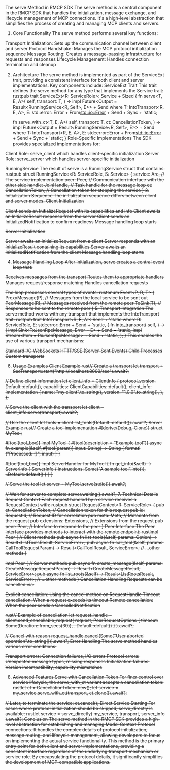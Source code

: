 The serve Method in RMCP SDK
The serve method is a central component in the RMCP SDK that handles the initialization, message exchange, and lifecycle management of MCP connections. It's a high-level abstraction that simplifies the process of creating and managing MCP clients and servers.
1. Core Functionality
The serve method performs several key functions:

Transport Initialization: Sets up the communication channel between client and server
Protocol Handshake: Manages the MCP protocol initialization sequence
Message Routing: Creates a message-passing infrastructure for requests and responses
Lifecycle Management: Handles connection termination and cleanup

2. Architecture
The serve method is implemented as part of the ServiceExt trait, providing a consistent interface for both client and server implementations. Key components include:
ServiceExt Trait
This trait defines the serve method for any type that implements the Service trait:
rustpub trait ServiceExt<R: ServiceRole>: Service<R> + Sized {
    fn serve<T, E, A>(
        self,
        transport: T,
    ) -> impl Future<Output = Result<RunningService<R, Self>, E>> + Send
    where
        T: IntoTransport<R, E, A>,
        E: std::error::Error + From<std::io::Error> + Send + Sync + 'static;
        
    fn serve_with_ct<T, E, A>(
        self,
        transport: T,
        ct: CancellationToken,
    ) -> impl Future<Output = Result<RunningService<R, Self>, E>> + Send
    where
        T: IntoTransport<R, E, A>,
        E: std::error::Error + From<std::io::Error> + Send + Sync + 'static;
}
Role-Specific Implementations
The SDK provides specialized implementations for:

Client Role: serve_client which handles client-specific initialization
Server Role: serve_server which handles server-specific initialization

RunningService
The result of serve is a RunningService struct that contains:
rustpub struct RunningService<R: ServiceRole, S: Service<R>> {
    service: Arc<S>,            // The service implementation
    peer: Peer<R>,              // Communication interface with the other side
    handle: JoinHandle<QuitReason>,  // Task handle for the message loop
    ct: CancellationToken,      // Cancellation token for stopping the service
}
3. Initialization Sequence
The initialization sequence differs between client and server modes:
Client Initialization

Client sends an InitializeRequest with its capabilities and info
Client awaits an InitializeResult response from the server
Client sends an InitializedNotification to confirm readiness
Message handling loop starts

Server Initialization

Server awaits an InitializeRequest from a client
Server responds with an InitializeResult containing its capabilities
Server awaits an InitializedNotification from the client
Message handling loop starts

4. Message Handling Loop
After initialization, serve creates a central event loop that:

Receives messages from the transport
Routes them to appropriate handlers
Manages request/response matching
Handles cancellation requests

The loop processes several types of events:
rustenum Event<P, R, T> {
    ProxyMessage(P),    // Messages from the local service to be sent out
    PeerMessage(R),     // Messages received from the remote peer
    ToSink(T),          // Responses to be sent to the remote peer
}
5. Transport Integration
The serve method works with any transport that implements the IntoTransport trait:
rustpub trait IntoTransport<R, E, A>: Send + 'static
where
    R: ServiceRole,
    E: std::error::Error + Send + 'static,
{
    fn into_transport(
        self,
    ) -> (
        impl Sink<TxJsonRpcMessage<R>, Error = E> + Send + 'static,
        impl Stream<Item = RxJsonRpcMessage<R>> + Send + 'static,
    );
}
This enables the use of various transport mechanisms:

Standard I/O
WebSockets
HTTP/SSE (Server-Sent Events)
Child Processes
Custom transports

6. Usage Examples
Client Example
rust// Create a transport
let transport = SseTransport::start("http://localhost:8000/sse").await?;

// Define client information
let client_info = ClientInfo {
    protocol_version: Default::default(),
    capabilities: ClientCapabilities::default(),
    client_info: Implementation {
        name: "my client".to_string(),
        version: "1.0.0".to_string(),
    },
};

// Serve the client with the transport
let client = client_info.serve(transport).await?;

// Use the client
let tools = client.list_tools(Default::default()).await?;
Server Example
rust// Create a tool implementation
#[derive(Debug, Clone)]
struct MyTool;

#[tool(tool_box)]
impl MyTool {
    #[tool(description = "Example tool")]
    async fn example(&self, #[tool(param)] input: String) -> String {
        format!("Processed: {}", input)
    }
}

#[tool(tool_box)]
impl ServerHandler for MyTool {
    fn get_info(&self) -> ServerInfo {
        ServerInfo {
            instructions: Some("A sample tool".into()),
            ..Default::default()
        }
    }
}

// Serve the tool
let server = MyTool.serve(stdio()).await?;

// Wait for server to complete
server.waiting().await?;
7. Technical Details
Request Context
Each request handled by a service receives a RequestContext with:
rustpub struct RequestContext<R: ServiceRole> {
    pub ct: CancellationToken,     // Cancellation token for this request
    pub id: RequestId,             // Request ID for correlation
    pub meta: Meta,                // Metadata from the request
    pub extensions: Extensions,    // Extensions from the request
    pub peer: Peer<R>,             // Interface to respond to the peer
}
Peer Interface
The Peer interface provides methods to interact with the remote endpoint:
rustimpl Peer<RoleClient> {
    // Client methods
    pub async fn list_tools(&self, params: Option<PaginatedRequestParam>) -> Result<ListToolsResult, ServiceError>;
    pub async fn call_tool(&self, params: CallToolRequestParam) -> Result<CallToolResult, ServiceError>;
    // ...other methods
}

impl Peer<RoleServer> {
    // Server methods
    pub async fn create_message(&self, params: CreateMessageRequestParam) -> Result<CreateMessageResult, ServiceError>;
    pub async fn list_roots(&self) -> Result<ListRootsResult, ServiceError>;
    // ...other methods
}
Cancellation Handling
Requests can be cancelled via:

Explicit cancellation: Using the cancel method on RequestHandle
Timeout cancellation: When a request exceeds its timeout
Remote cancellation: When the peer sends a CancelledNotification

rust// Example of cancellation
let request_handle = client.send_cancellable_request(
    request, 
    PeerRequestOptions { timeout: Some(Duration::from_secs(30)), ..Default::default() }
).await?;

// Cancel with reason
request_handle.cancel(Some("User aborted operation".to_string())).await?;
Error Handling
The serve method handles various error conditions:

Transport errors: Connection failures, I/O errors
Protocol errors: Unexpected message types, missing responses
Initialization failures: Version incompatibility, capability mismatches

8. Advanced Features
Serve with Cancellation Token
For finer control over service lifecycle, the serve_with_ct variant accepts a cancellation token:
rustlet ct = CancellationToken::new();
let service = my_service.serve_with_ct(transport, ct.clone()).await?;

// Later, to terminate the service:
ct.cancel();
Direct Service Starting
For cases where protocol initialization should be skipped, serve_directly is available:
rustlet service = serve_directly(
    my_service,
    transport, 
    server_info
).await?;
Conclusion
The serve method in the RMCP SDK provides a high-level abstraction for establishing and managing Model Context Protocol connections. It handles the complex details of protocol initialization, message routing, and lifecycle management, allowing developers to focus on implementing the actual service functionality.
This method is the primary entry point for both client and server implementations, providing a consistent interface regardless of the underlying transport mechanism or service role. By encapsulating the protocol details, it significantly simplifies the development of MCP-compatible applications.